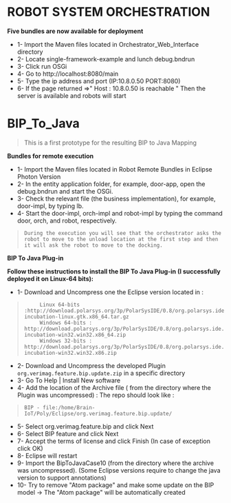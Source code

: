# ROBOT SYSTEM ORCHESTRATION

**Five bundles are now available for deployment**
*  1- Import the Maven files located in  Orchestrator_Web_Interface directory 
*  2- Locate single-framework-example and lunch debug.bndrun
*  3- Click run OSGi
*  4- Go to http://localhost:8080/main
*  5- Type the ip address and port (IP:10.8.0.50 PORT:8080)
*  6- If the page returned =>" Host : 10.8.0.50 is reachable "  Then the server is available and robots will start 




# BIP_To_Java

> This is a first prototype for the resulting BIP to Java Mapping 



**Bundles for remote execution**
*  1- Import the Maven files located in Robot Remote Bundles in Eclipse Photon Version
*  2- In the entity application folder, for example, door-app, open the debug.bndrun and start the OSGi.
*  3- Check the relevant file (the business implementation), for example, door-impl, by typing lb.
*  4- Start the door-impl, orch-impl and robot-impl by typing the command door, orch, and robot, respectively.
>    `During the execution you will see that the orchestrator asks the robot to move to the unload location at the first step and then it will ask the robot to move to the docking.`




**BIP To Java Plug-in**

**Follow these instructions to install the BIP To Java Plug-in (I successfully deployed it on Linux-64 bits):**

*  1- Download and Uncompress one the Eclipse version located in : 
>          Linux 64-bits :http://download.polarsys.org/3p/PolarSysIDE/0.8/org.polarsys.ide.0.8-incubation-linux.gtk.x86_64.tar.gz
>          Windows 64-bits : http://download.polarsys.org/3p/PolarSysIDE/0.8/org.polarsys.ide.0.8-incubation-win32.win32.x86_64.zip
>          Windows 32-bits : http://download.polarsys.org/3p/PolarSysIDE/0.8/org.polarsys.ide.0.8-incubation-win32.win32.x86.zip




* 2- Download and Uncompress the developed Plugin `org.verimag.feature.bip.update.zip` in a specific directory         
* 3- Go To Help | Install New software 
* 4- Add the location of the Archive file ( from the directory where the Plugin was uncompressed) : The repo should look like :
>  `BIP - file:/home/Brain-IoT/Poly/Eclipse/org.verimag.feature.bip.update/` 

* 5- Select org.verimag.feature.bip  and click Next
* 6- Select BIP feature and click Next
* 7- Accept the terms of license and click Finish (In case of exception click OK)
* 8- Eclipse will restart
* 9- Import the BipToJavaCase10 (from the directory where the archive was uncompressed). (Some Eclipse versions require to change the java version to support annotations)
* 10- Try to remove "Atom package" and make some update on the BIP model -> The "Atom package" will be automatically created

